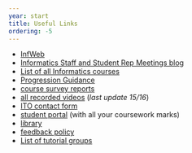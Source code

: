```yaml
---
year: start
title: Useful Links
ordering: -5
---
```


- [InfWeb](http://web.inf.ed.ac.uk/)
- [Informatics Staff and Student Rep Meetings blog](http://blog.inf.ed.ac.uk/issr/)
- [List of all Informatics courses](http://course.inf.ed.ac.uk/)
- [Progression Guidance](http://web.inf.ed.ac.uk/infweb/student-services/ito/admin/progression-guidance)
- [course survey reports](http://www.inf.ed.ac.uk/admin/ITO/course-survey-reports/)
- [all recorded videos](http://groups.inf.ed.ac.uk/vision/VIDEO/) (*last update 15/16*)
- [ITO contact form](https://www.inf.ed.ac.uk/cgi-bin/iss/contact.cgi)
- [student portal](https://student.inf.ed.ac.uk/) (with all your coursework marks)
- [library](http://www.ed.ac.uk/schools-departments/information-services/library-museum-gallery)
- [feedback policy](http://www.inf.ed.ac.uk/student-services/teaching-organisation/for-taught-students/coursework-and-projects/coursework-assessment-and-feedback)
- [List of tutorial groups](https://portal.theon.inf.ed.ac.uk/reports/upt/open/TP072_Tutorial_Groups/)
<!--
[AT room schedule / booking](https://rbs.inf.ed.ac.uk/ito)
-->
